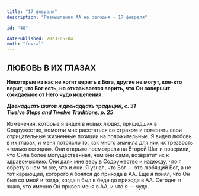 ```yaml
---
title: "17 февраля"
description: "Размышления АА на сегодня - 17 февраля"

id: "48"

datePublished: 2023-05-04
moth: "fevral"
---
```


## ЛЮБОВЬ В ИХ ГЛАЗАХ

**Некоторые из нас не хотят верить в Бога, другие не могут, кое-кто верит, что
Бог есть, но отказывается верить, что Он совершит ожидаемое от Него чудо
исцеления.**

**_Двенадцать шагов и двенадцать традиций, с. 31  
Twelve Steps and Twelve Traditions, p. 25_**

Изменения, которые я видел в новых людях, пришедших в Содружество, помогли мне
расстаться со страхом и поменять свои отрицательные жизненные позиции на
положительные. Я видел любовь в их глазах, и меня потрясло то, как много
значила для них их трезвость «только сегодня». Они открыто посмотрели на
Второй Шаг и поверили, что Сила более могущественная, чем они сами, возвратит
их к здравомыслию. Они дали мне веру в Содружество и надежду, что я обрету в
нем то же, что и они. Я узнал, что Бог — это любящий Бог, а не тот карающий,
которого я боялся до прихода в АА. Еще я понял, что Он был со мной и тогда,
когда я был в беде до прихода в АА. Сегодня я знаю, что именно Он привел меня
в АА, и что я — чудо.
